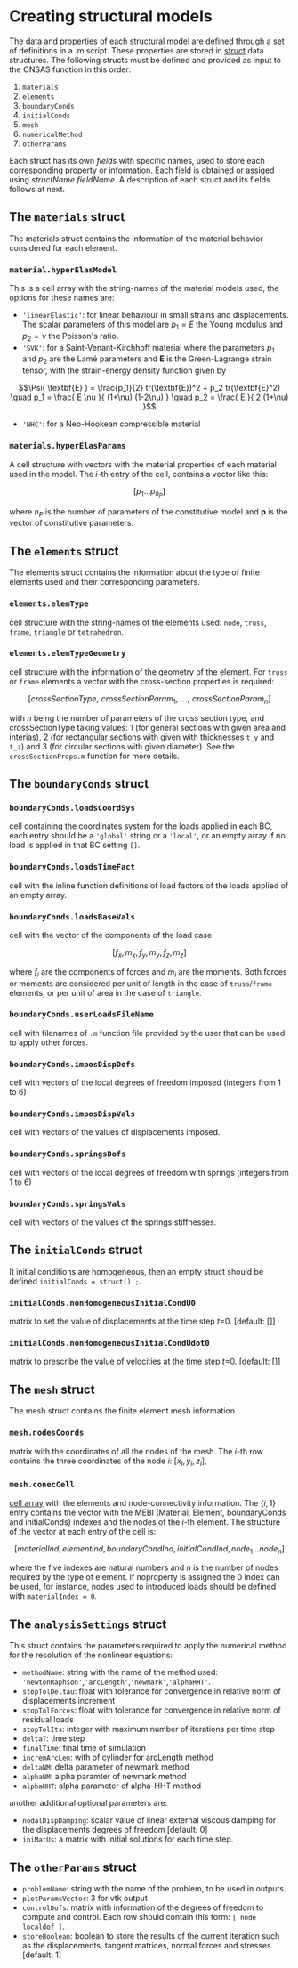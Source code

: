 # Creating structural models

The data and properties of each structural model are defined through a set of definitions in a .m script. These properties are stored in [struct](https://octave.org/doc/v5.2.0/Structures.html#Structures) data structures. The following structs must be defined and provided as input to the ONSAS function in this order:

 1. `materials`
 1. `elements`
 1. `boundaryConds`
 1. `initialConds`
 1. `mesh`
 1. `numericalMethod`
 1. `otherParams`

Each struct has its own _fields_ with specific names, used to store each corresponding property or information. Each field is obtained or assiged using _structName.fieldName_. A description of each struct and its fields follows at next.

## The `materials` struct

The materials struct contains the information of the material behavior considered for each element.

### `material.hyperElasModel`

This is a cell array with the string-names of the material models used, the options for these names are:
 * `'linearElastic'`: for linear behaviour in small strains and displacements. The scalar parameters of this model are $p_1=E$ the Young modulus and $p_2=\nu$ the Poisson's ratio.
 * `'SVK'`: for a Saint-Venant-Kirchhoff material where the parameters $p_1$ and $p_2$ are the Lamé parameters and $\textbf{E}$ is the Green-Lagrange strain tensor, with the strain-energy density function given by
```math
\Psi( \textbf{E} ) = \frac{p_1}{2} tr(\textbf{E})^2 + p_2 tr(\textbf{E}^2)
\quad
p_1 = \frac{ E \nu }{ (1+\nu) (1-2\nu) }
\quad
p_2 = \frac{ E }{ 2 (1+\nu) }
```
 * `'NHC'`: for a Neo-Hookean compressible material

### `materials.hyperElasParams`
A cell structure with vectors with the material properties of each material used in the model. The $i$-th entry of the cell, contains a vector like this:
```math
[ p_1 \dots p_{n_P} ]
```
where $n_P$ is the number of parameters of the constitutive model and $\mathbf{p}$ is the vector of constitutive parameters.


## The `elements` struct

The elements struct contains the information about the type of finite elements used and their corresponding parameters.

### `elements.elemType`
cell structure with the string-names of the elements used: `node`, `truss`, `frame`, `triangle` or `tetrahedron`.

### `elements.elemTypeGeometry`

cell structure with the information of the geometry of the element. For `truss` or `frame` elements a vector with the cross-section properties is required:
```math
[ crossSectionType, \,\, crossSectionParam_{1}, \,\,\dots,\,\, crossSectionParam_{n}]
```
with $n$ being the number of parameters of the cross section type, and crossSectionType taking values: 1 (for general sections with given area and interias), 2 (for rectangular sections with given with thicknesses ``t_y`` and ``t_z``) and 3 (for circular sections with given diameter). See the `crossSectionProps.m` function for more details.

## The `boundaryConds` struct

### `boundaryConds.loadsCoordSys`
cell containing the coordinates system for the loads applied in each BC, each entry should be a `'global'` string or a `'local'`, or an empty array if no load is applied in that BC setting `[]`.

### `boundaryConds.loadsTimeFact`
cell with the inline function definitions of load factors of the loads applied of an empty array.

### `boundaryConds.loadsBaseVals`
cell with the vector of the components of the load case
```math
[ f_x,  \, m_x, \, f_y, \, m_y, \, f_z, \, m_z ]
```
where $f_i$ are the components of forces and $m_i$ are the moments. Both forces or moments are considered per unit of length in the case of `truss`/`frame` elements, or per unit of area in the case of `triangle`.

### `boundaryConds.userLoadsFileName`
cell with filenames of `.m` function file provided by the user that can be used to apply other forces.

### `boundaryConds.imposDispDofs`
cell with vectors of the local degrees of freedom imposed (integers from 1 to 6)
### `boundaryConds.imposDispVals`
cell with vectors of the values of displacements imposed.
### `boundaryConds.springsDofs`
cell with vectors of the local degrees of freedom with springs (integers from 1 to 6)
### `boundaryConds.springsVals`
cell with vectors of the values of the springs stiffnesses.

## The `initialConds` struct

It initial conditions are homogeneous, then an empty struct should be defined `initialConds = struct() ;`.

### `initialConds.nonHomogeneousInitialCondU0`
matrix to set  the value of displacements at the time step $t$=0. [default: []]
### `initialConds.nonHomogeneousInitialCondUdot0`
matrix to prescribe the value of velocities at the time step $t$=0. [default: []]

## The `mesh` struct

The mesh struct contains the finite element mesh information.

### `mesh.nodesCoords`
matrix with the coordinates of all the nodes of the mesh. The $i$-th row contains the three coordinates of the node $i$: $[x_i , \, y_i ,\, z_i]$,

### `mesh.conecCell`
[cell array](https://octave.org/doc/v5.2.0/Cell-Arrays.html) with the elements and node-connectivity information. The $\{i,1\}$ entry contains the vector with the MEBI (Material, Element, boundaryConds and initialConds) indexes and the nodes of the $i$-th element. The structure of the vector at each entry of the cell is:
```math
 [ materialInd, \, elementInd, \, boundaryCondInd, \, initialCondInd, \, node_1 \dots node_{n} ]
```
where the five indexes are natural numbers and $n$ is the number of nodes required by the type of element. If noproperty is assigned the $0$ index can be used, for instance, nodes used to introduced loads should be defined with `materialIndex = 0`.

## The `analysisSettings` struct

This struct contains the parameters required to apply the numerical method for the resolution of the nonlinear equations:

 * `methodName`: string with the name of the method used: `'newtonRaphson'`,`'arcLength'`,`'newmark'`,`'alphaHHT'`.
 * `stopTolDeltau`: float with tolerance for convergence in relative norm of displacements increment
 * `stopTolForces`: float with tolerance for convergence in relative norm of residual loads
 * `stopTolIts`: integer with maximum number of iterations per time step
 * `deltaT`: time step
 * `finalTime`: final time of simulation
 * `incremArcLen`: with of cylinder for arcLength method
 * `deltaNM`: delta parameter of newmark method
 * `alphaNM`: alpha paramter of newmark method
 * `alphaHHT`: alpha parameter of alpha-HHT method

another additional optional parameters are:

 * `nodalDispDamping`: scalar value of linear external viscous damping for the displacements degrees of freedom [default: 0]
 * `iniMatUs`: a matrix with initial solutions for each time step.

## The `otherParams` struct

  * `problemName`: string with the name of the problem, to be used in outputs.
  * `plotParamsVector`: 3 for vtk output
  * `controlDofs`: matrix with information of the degrees of freedom to compute and control. Each row should contain this form: `[ node localdof ]`.
  * `storeBoolean`: boolean to store the results of the current iteration such as the displacements, tangent matrices, normal forces and stresses. [default: 1]
